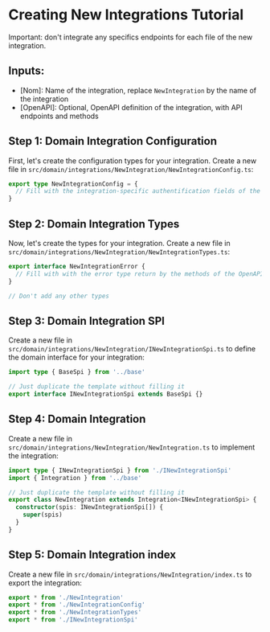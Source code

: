 # Creating New Integrations Tutorial

Important: don't integrate any specifics endpoints for each file of the new integration.

## Inputs:

- [Nom]: Name of the integration, replace `NewIntegration` by the name of the integration
- [OpenAPI]: Optional, OpenAPI definition of the integration, with API endpoints and methods

## Step 1: Domain Integration Configuration

First, let's create the configuration types for your integration. Create a new file in `src/domain/integrations/NewIntegration/NewIntegrationConfig.ts`:

```typescript
export type NewIntegrationConfig = {
  // Fill with the integration-specific authentification fields of the OpenAPI definition
}
```

## Step 2: Domain Integration Types

Now, let's create the types for your integration. Create a new file in `src/domain/integrations/NewIntegration/NewIntegrationTypes.ts`:

```typescript
export interface NewIntegrationError {
  // Fill with with the error type return by the methods of the OpenAPI definition
}

// Don't add any other types
```

## Step 3: Domain Integration SPI

Create a new file in `src/domain/integrations/NewIntegration/INewIntegrationSpi.ts` to define the domain interface for your integration:

```typescript
import type { BaseSpi } from '../base'

// Just duplicate the template without filling it
export interface INewIntegrationSpi extends BaseSpi {}
```

## Step 4: Domain Integration

Create a new file in `src/domain/integrations/NewIntegration/NewIntegration.ts` to implement the integration:

```typescript
import type { INewIntegrationSpi } from './INewIntegrationSpi'
import { Integration } from '../base'

// Just duplicate the template without filling it
export class NewIntegration extends Integration<INewIntegrationSpi> {
  constructor(spis: INewIntegrationSpi[]) {
    super(spis)
  }
}
```

## Step 5: Domain Integration index

Create a new file in `src/domain/integrations/NewIntegration/index.ts` to export the integration:

```typescript
export * from './NewIntegration'
export * from './NewIntegrationConfig'
export * from './NewIntegrationTypes'
export * from './INewIntegrationSpi'
```
